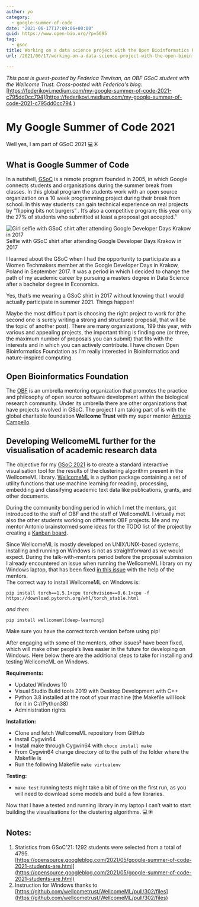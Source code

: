 ```yaml
---
author: yo
category:
  - google-summer-of-code
date: "2021-06-17T17:09:06+00:00"
guid: https://www.open-bio.org/?p=5695
tag:
  - gsoc
title: Working on a data science project with the Open Bioinformatics Foundation, WellcomeML - Part one
url: /2021/06/17/working-on-a-data-science-project-with-the-open-bioinformatics-foundation-wellcomeml-part-one/

---
```

_This post is guest-posted by Federica Trevisan, an OBF GSoC student with the Wellcome Trust. Cross-posted with Federica's blog:_ [https://federikovi.medium.com/my-google-summer-of-code-2021-c795dd0cc794](https://federikovi.medium.com/my-google-summer-of-code-2021-c795dd0cc794 )

# My Google Summer of Code 2021

Well yes, I am part of GSoC 2021 💻☀️

## What is Google Summer of Code

In a nutshell, [GSoC](https://summerofcode.withgoogle.com/) is a remote program founded in 2005, in which Google connects students and organisations during the summer break from classes. In this global program the students work with an open source organization on a 10 week programming project during their break from school. In this way students can gain technical experience on real projects by “flipping bits not burgers” _._ It’s also a competitive program; this year only the 27% of students who submitted at least a proposal got accepted.¹

![Girl selfie with GSoC shirt after attending Google Developer Days Krakow in 2017](https://miro.medium.com/max/1200/1*VcbPjJSKRG7gBedhocLFqg.jpeg)Selfie with GSoC shirt after attending Google Developer Days Krakow in 2017

I learned about the GSoC when I had the opportunity to participate as a Women Techmakers member at the Google Developer Days in Krakow, Poland in September 2017. It was a period in which I decided to change the path of my academic career by pursuing a masters degree in Data Science after a bachelor degree in Economics.

Yes, that’s me wearing a GSoC shirt in 2017 without knowing that I would actually participate in summer 2021. Things happen!

Maybe the most difficult part is choosing the right project to work for (the second one is surely writing a strong and structured proposal, that will be the topic of another post). There are many organizations, 199 this year, with various and appealing projects, the important thing is finding one (or three, the maximum number of proposals you can submit) that fits with the interests and in which you can actively contribute. I have chosen Open Bioinformatics Foundation as I’m really interested in Bioinformatics and nature-inspired computing.

## Open Bioinformatics Foundation

The [OBF](/obf-hugo-test/) is an umbrella mentoring organization that promotes the practice and philosophy of open source software development within the biological research community. Under its umbrella there are other organizations that have projects involved in GSoC. The project I am taking part of is with the global charitable foundation **Wellcome Trust** with my super mentor [Antonio Campello](https://github.com/aCampello).

## **Developing WellcomeML further for the visualisation of academic research data**

The objective for my [GSoC 2021](https://summerofcode.withgoogle.com/projects/#4986101921480704) is to create a standard interactive visualisation tool for the results of the clustering algorithm present in the WellcomeML library. [WellcomeML](https://github.com/wellcometrust/WellcomeML) is a python package containing a set of utility functions that use machine learning for reading, processing, embedding and classifying academic text data like publications, grants, and other documents.

During the community bonding period in which I met the mentors, got introduced to the staff of OBF and the staff of WellcomeML I virtually met also the other students working on differents OBF projects. Me and my mentor Antonio brainstormed some ideas for the TODO list of the project by creating a [Kanban board](https://github.com/wellcometrust/WellcomeML/projects/2).

Since WellcomeML is mostly developed on UNIX/UNIX-based systems, installing and running on Windows is not as straightforward as we would expect. During the talk-with-mentors period before the proposal submission I already encountered an issue when running the WellcomeML library on my Windows laptop, that has been fixed [in this issue](https://github.com/wellcometrust/WellcomeML/issues/257) with the help of the mentors.  
The correct way to install WellcomeML on Windows is:

```
pip install torch==1.5.1+cpu torchvision==0.6.1+cpu -f https://download.pytorch.org/whl/torch_stable.html
```

_and then_:

```
pip install wellcomeml[deep-learning]
```

Make sure you have the correct torch version before using pip!

After engaging with some of the mentors, other issues² have been fixed, which will make other people’s lives easier in the future for developing on Windows. Here below there are the additional steps to take for installing and testing WellcomeML on Windows.

**Requirements:**

- Updated Windows 10
- Visual Studio Build tools 2019 with Desktop Development with C++
- Python 3.8 installed at the root of your machine (the Makefile will look for it in C://Python38)
- Administration rights

**Installation:**

- Clone and fetch WellcomeML repository from GitHub
- Install Cygwin64
- Install make through Cygwin64 with `choco install make`
- From Cygwin64 change directory `cd` to the path of the folder where the Makefile is
- Run the following Makefile `make virtualenv`

**Testing:**

- `make test` running tests might take a bit of time on the first run, as you will need to download some models and build a few libraries.

Now that I have a tested and running library in my laptop I can’t wait to start building the visualisations for the clustering algorithms. 💻☀️

## Notes:

1. Statistics from GSoC’21: 1292 students were selected from a total of 4795.  
[https://opensource.googleblog.com/2021/05/google-summer-of-code-2021-students-are.html](https://opensource.googleblog.com/2021/05/google-summer-of-code-2021-students-are.html)
1. Instruction for Windows thanks to [https://github.com/wellcometrust/WellcomeML/pull/302/files](https://github.com/wellcometrust/WellcomeML/pull/302/files)
